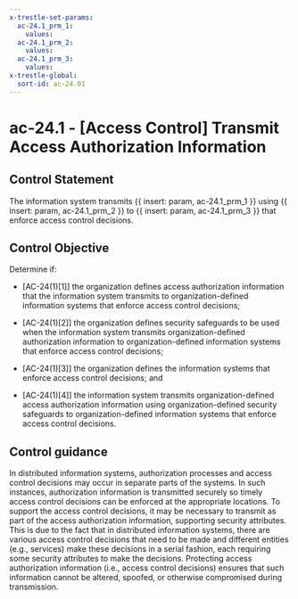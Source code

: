 ```yaml
---
x-trestle-set-params:
  ac-24.1_prm_1:
    values:
  ac-24.1_prm_2:
    values:
  ac-24.1_prm_3:
    values:
x-trestle-global:
  sort-id: ac-24.01
---
```


# ac-24.1 - \[Access Control\] Transmit Access Authorization Information

## Control Statement

The information system transmits {{ insert: param, ac-24.1_prm_1 }} using {{ insert: param, ac-24.1_prm_2 }} to {{ insert: param, ac-24.1_prm_3 }} that enforce access control decisions.

## Control Objective

Determine if:

- \[AC-24(1)[1]\] the organization defines access authorization information that the information system transmits to organization-defined information systems that enforce access control decisions;

- \[AC-24(1)[2]\] the organization defines security safeguards to be used when the information system transmits organization-defined authorization information to organization-defined information systems that enforce access control decisions;

- \[AC-24(1)[3]\] the organization defines the information systems that enforce access control decisions; and

- \[AC-24(1)[4]\] the information system transmits organization-defined access authorization information using organization-defined security safeguards to organization-defined information systems that enforce access control decisions.

## Control guidance

In distributed information systems, authorization processes and access control decisions may occur in separate parts of the systems. In such instances, authorization information is transmitted securely so timely access control decisions can be enforced at the appropriate locations. To support the access control decisions, it may be necessary to transmit as part of the access authorization information, supporting security attributes. This is due to the fact that in distributed information systems, there are various access control decisions that need to be made and different entities (e.g., services) make these decisions in a serial fashion, each requiring some security attributes to make the decisions. Protecting access authorization information (i.e., access control decisions) ensures that such information cannot be altered, spoofed, or otherwise compromised during transmission.
